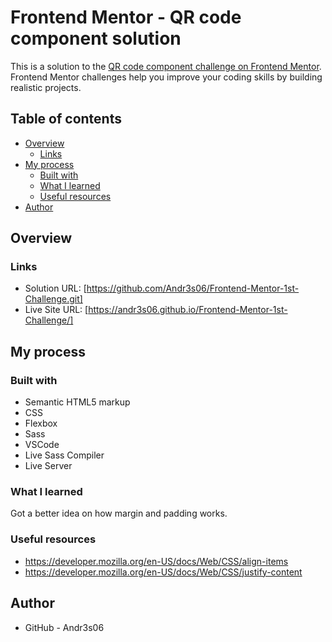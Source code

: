 # Frontend Mentor - QR code component solution

This is a solution to the [QR code component challenge on Frontend Mentor](https://www.frontendmentor.io/challenges/qr-code-component-iux_sIO_H). Frontend Mentor challenges help you improve your coding skills by building realistic projects.

## Table of contents

- [Overview](#overview)
  - [Links](#links)
- [My process](#my-process)
  - [Built with](#built-with)
  - [What I learned](#what-i-learned)
  - [Useful resources](#useful-resources)
- [Author](#author)

## Overview

### Links

- Solution URL: [https://github.com/Andr3s06/Frontend-Mentor-1st-Challenge.git]
- Live Site URL: [https://andr3s06.github.io/Frontend-Mentor-1st-Challenge/]

## My process

### Built with

- Semantic HTML5 markup
- CSS
- Flexbox
- Sass
- VSCode
- Live Sass Compiler
- Live Server

### What I learned

Got a better idea on how margin and padding works.

### Useful resources

- https://developer.mozilla.org/en-US/docs/Web/CSS/align-items
- https://developer.mozilla.org/en-US/docs/Web/CSS/justify-content

## Author

- GitHub - Andr3s06
